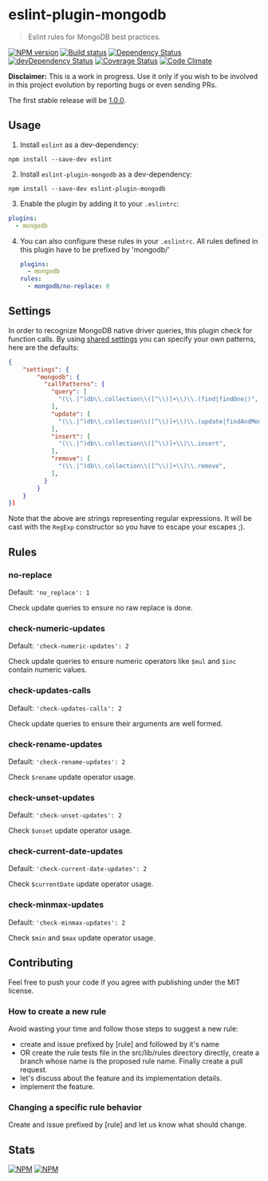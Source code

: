 # eslint-plugin-mongodb
> Eslint rules for MongoDB best practices.

[![NPM version](https://badge.fury.io/js/eslint-plugin-mongodb.svg)](https://npmjs.org/package/eslint-plugin-mongodb) [![Build status](https://secure.travis-ci.org/nfroidure/eslint-plugin-mongodb.svg)](https://travis-ci.org/nfroidure/eslint-plugin-mongodb) [![Dependency Status](https://david-dm.org/nfroidure/eslint-plugin-mongodb.svg)](https://david-dm.org/nfroidure/eslint-plugin-mongodb) [![devDependency Status](https://david-dm.org/nfroidure/eslint-plugin-mongodb/dev-status.svg)](https://david-dm.org/nfroidure/eslint-plugin-mongodb#info=devDependencies) [![Coverage Status](https://coveralls.io/repos/nfroidure/eslint-plugin-mongodb/badge.svg?branch=master)](https://coveralls.io/r/nfroidure/eslint-plugin-mongodb?branch=master) [![Code Climate](https://codeclimate.com/github/nfroidure/eslint-plugin-mongodb.svg)](https://codeclimate.com/github/nfroidure/eslint-plugin-mongodb)

**Disclaimer:**
This is a work in progress. Use it only if you wish to be involved in this
 project evolution by reporting bugs or even sending PRs.

The first stable release will be [1.0.0](https://github.com/nfroidure/eslint-plugin-mongodb/milestones/v1.0.0).

## Usage

1. Install `eslint` as a dev-dependency:

```shell
npm install --save-dev eslint
```

2. Install `eslint-plugin-mongodb` as a dev-dependency:

```shell
npm install --save-dev eslint-plugin-mongodb
```

3. Enable the plugin by adding it to your `.eslintrc`:

```yaml
plugins:
  - mongodb
```

4. You can also configure these rules in your `.eslintrc`. All rules defined in
 this plugin have to be prefixed by 'mongodb/'

    ```yaml
    plugins:
      - mongodb
    rules:
      - mongodb/no-replace: 0
    ```

## Settings

In order to recognize MongoDB native driver queries, this plugin check for
function calls. By using [shared settings](http://eslint.org/docs/user-guide/configuring.html#adding-shared-settings)
 you can specify your own patterns, here are the defaults:

```json
{
    "settings": {
        "mongodb": {
          "callPatterns": {
            "query": [
              "(\\.|^)db\\.collection\\([^\\)]+\\)\\.(find|findOne|)",
            ],
            "update": [
              "(\\.|^)db\\.collection\\([^\\)]+\\)\\.(update|findAndModify)",
            ],
            "insert": [
              "(\\.|^)db\\.collection\\([^\\)]+\\)\\.insert",
            ],
            "remove": [
              "(\\.|^)db\\.collection\\([^\\)]+\\)\\.remove",
            ],
          }
        }
    }
})
```

Note that the above are strings representing regular expressions. It will be
 cast with the `RegExp` constructor so you have to escape your escapes ;).

## Rules

### no-replace

Default: `'no_replace': 1`

Check update queries to ensure no raw replace is done.

### check-numeric-updates

Default: `'check-numeric-updates': 2`

Check update queries to ensure numeric operators like `$mul` and `$inc` contain
 numeric values.

### check-updates-calls

Default: `'check-updates-calls': 2`

Check update queries to ensure their arguments are well formed.

### check-rename-updates

Default: `'check-rename-updates': 2`

Check `$rename` update operator usage.

### check-unset-updates

Default: `'check-unset-updates': 2`

Check `$unset` update operator usage.

### check-current-date-updates

Default: `'check-current-date-updates': 2`

Check `$currentDate` update operator usage.

### check-minmax-updates

Default: `'check-minmax-updates': 2`

Check `$min` and `$max` update operator usage.

## Contributing
Feel free to push your code if you agree with publishing under the MIT license.

### How to create a new rule

Avoid wasting your time and follow those steps to suggest a new rule:
- create and issue prefixed by [rule] and followed by it's name
- OR create the rule tests file in the src/lib/rules directory directly, create
 a branch whose name is the proposed rule name. Finally create a pull request.
- let's discuss about the feature and its implementation details.
- implement the feature.

### Changing a specific rule behavior

Create and issue prefixed by [rule] and let us know what should change.

## Stats
[![NPM](https://nodei.co/npm/eslint-plugin-mongodb.png?downloads=true&stars=true)](https://nodei.co/npm/eslint-plugin-mongodb/)
[![NPM](https://nodei.co/npm-dl/eslint-plugin-mongodb.png)](https://nodei.co/npm/eslint-plugin-mongodb/)
